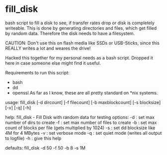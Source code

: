 # fill_disk
bash script to fill a disk to see, if transfer rates drop or disk is completely writeable.
This is done by generating directories and files, which get filled by random data.
Therefore the disk needs to have a filesystem.

CAUTION: Don't use this on flash media like SSDs or USB-Sticks, since this REALLY writes a lot and weares the drive!

Hacked this together for my personal needs as a bash script.
Dropped it here in case someone else might find it useful.

Requirements to run this script:
- bash
- dd
- openssl
As far as I know, these are all pretty standard on \*nix systems.

usage: fill_disk [-d dircount] [-f filecount] [-b maxblockcount] [-s blocksize] [-v] [-q] [-h]

help:
fill_disk - Fill Disk with random data for testing
  options:
    -d <num> : set max number of dirs to create
    -f <num> : set max number of files to create
    -b <num> : set max count of blocks per file (gets multiplied by 1024)
    -s <str> : set dd blocksize like 4M for 4 MBytes
    -v       : set verbose mode
    -q       : set quiet mode (writes all output to logfile)
    -h       : give this help

  defaults: fill_disk -d 50 -f 50 -b 8 -s 1M

